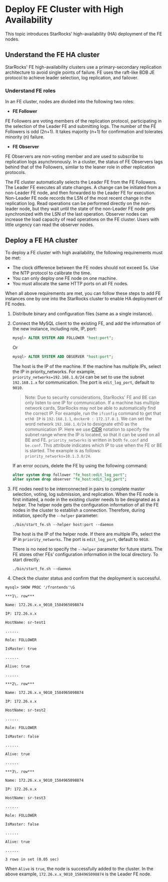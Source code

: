 ---
---

# Deploy FE Cluster with High Availability

This topic introduces StarRocks' high-availability (HA) deployment of the FE nodes.

## Understand the FE HA cluster

StarRocks' FE high-availability clusters use a primary-secondary replication architecture to avoid single points of failure. FE uses the raft-like BDB JE protocol to achieve leader selection, log replication, and failover.

### Understand FE roles

In an FE cluster, nodes are divided into the following two roles:

- **FE Follower**

FE Followers are voting members of the replication protocol, participating in the selection of the Leader FE and submitting logs. The number of the FE Followers is odd (2n+1). It takes majority (n+1) for confirmation and tolerates minority (n) failure.

- **FE Observer**

FE Observers are non-voting member and are used to subscribe to replication logs asynchronously. In a cluster, the status of FE Observers lags behind that of the Followers, similar to the leaner role in other replication protocols.

The FE cluster automatically selects the Leader FE from the FE Followers. The Leader FE executes all state changes. A change can be initiated from a non-Leader FE node, and then forwarded to the Leader FE for execution. Non-Leader FE node records the LSN of the most recent change in the replication log. Read operations can be performed directly on the non-leader node, but they wait until the state of the non-Leader FE node gets synchronized with the LSN of the last operation. Observer nodes can increase the load capacity of read operations on the FE cluster. Users with little urgency can read the observer nodes.

## Deploy a FE HA cluster

To deploy a FE cluster with high availability, the following requirements must be met:

- The clock difference between the FE nodes should not exceed 5s. Use the NTP protocol to calibrate the time.
- You can only deploy one FE node on one machine.
- You must allocate the same HTTP ports on all FE nodes.

When all above requirements are met, you can follow these steps to add FE instances one by one into the StarRocks cluster to enable HA deployment of FE nodes.

1. Distribute binary and configuration files (same as a single instance).
2. Connect the MySQL client to the existing FE, and add the information of the new instance, including role, IP, port:

   ```sql
   mysql> ALTER SYSTEM ADD FOLLOWER "host:port";
   ```

   Or

   ```sql
   mysql> ALTER SYSTEM ADD OBSERVER "host:port";
   ```

   The host is the IP of the machine. If the machine has multiple IPs, select the IP in priority_networks. For example, `priority_networks=192.168.1.0/24` can be set to use the subnet `192.168.1.x` for communication. The port is `edit_log_port`, default to `9010`.

   > Note: Due to security considerations, StarRocks' FE and BE can only listen to one IP for communication. If a machine has multiple network cards, StarRocks may not be able to automatically find the correct IP. For example, run the `ifconfig` command to get that `eth0 IP` is `192.168.1.1`, `docker0 : 172.17.0.1`. We can set the word network `192.168.1.0/24` to designate eth0 as the communication IP. Here we use [CIDR](https://en.wikipedia.org/wiki/Classless_Inter-Domain_Routing) notation to specify the subnet range where the IP is located, so that it can be used on all BE and FE. `priority_networks` is written in both `fe.conf` and `be.conf`. This attribute indicates which IP to use when the FE or BE is started. The example is as follows: `priority_networks=10.1.3.0/24`.

   If an error occurs, delete the FE by using the following command:

   ```sql
   alter system drop follower "fe_host:edit_log_port";
   alter system drop observer "fe_host:edit_log_port";
   ```

3. FE nodes need to be interconnected in pairs to complete master selection, voting, log submission, and replication. When the FE node is first initiated, a node in the existing cluster needs to be designated as a helper. The helper node gets the configuration information of all the FE nodes in the cluster to establish a connection. Therefore, during initiation, specify the `--helper` parameter:

   ```shell
   ./bin/start_fe.sh --helper host:port --daemon
   ```

   The host is the IP of the helper node. If there are multiple IPs, select the IP in `priority_networks`. The port is `edit_log_port`, default to `9010`.

   There is no need to specify the `--helper` parameter for future starts. The FE stores other FEs’ configuration information in the local directory. To start directly:

   ```shell
   ./bin/start_fe.sh --daemon
   ```

4. Check the cluster status and confirm that the deployment is successful.

  ```Plain Text
  mysql> SHOW PROC '/frontends'\G

  ***1\. row***

  Name: 172.26.x.x_9010_1584965098874

  IP: 172.26.x.x

  HostName: sr-test1

  ......

  Role: FOLLOWER

  IsMaster: true

  ......

  Alive: true

  ......

  ***2\. row***

  Name: 172.26.x.x_9010_1584965098874

  IP: 172.26.x.x

  HostName: sr-test2

  ......

  Role: FOLLOWER

  IsMaster: false

  ......

  Alive: true

  ......

  ***3\. row***

  Name: 172.26.x.x_9010_1584965098874

  IP: 172.26.x.x

  HostName: sr-test3

  ......

  Role: FOLLOWER

  IsMaster: false

  ......

  Alive: true

  ......

  3 rows in set (0.05 sec)
  ```

When `Alive` is `true`, the node is successfully added to the cluster. In the above example, `172.26.x.x_9010_1584965098874` is the Leader FE node.
